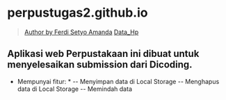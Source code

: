 # perpustugas2.github.io
> [Author by Ferdi Setyo Amanda](https://www.instagram.com/setyoferdi/) 
[Data_Hp](https://data-hpku.herokuapp.com/)
## Aplikasi web Perpustakaan ini dibuat untuk menyelesaikan submission dari Dicoding.
* Mempunyai fitur: *
-- Menyimpan data di Local Storage
-- Menghapus data di Local Storage
-- Memindah data
